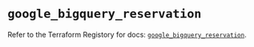 # `google_bigquery_reservation`

Refer to the Terraform Registory for docs: [`google_bigquery_reservation`](https://registry.terraform.io/providers/hashicorp/google-beta/5.26.0/docs/resources/google_bigquery_reservation).
